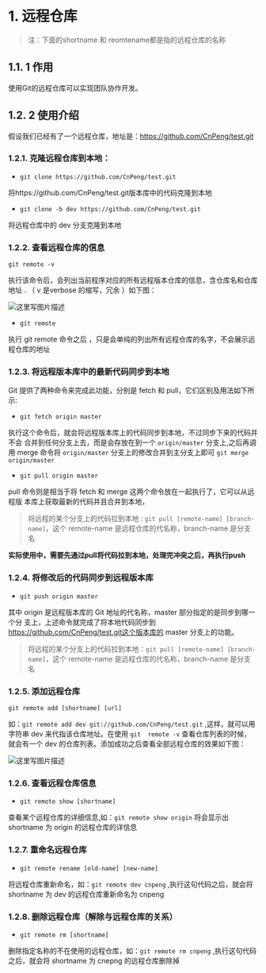 # 1. 远程仓库

>注：下面的shortname 和 reomtename都是指的远程仓库的名称

## 1.1. 1 作用

使用Git的远程仓库可以实现团队协作开发。

## 1.2. 2 使用介绍

假设我们已经有了一个远程仓库，地址是：https://github.com/CnPeng/test.git


### 1.2.1. 克隆远程仓库到本地：

* `git clone https://github.com/CnPeng/test.git`

将https://github.com/CnPeng/test.git版本库中的代码克隆到本地

* `git clone -b dev https://github.com/CnPeng/test.git`

将远程仓库中的 dev 分支克隆到本地

### 1.2.2. 查看远程仓库的信息

`git remote -v`

执行该命令后，会列出当前程序对应的所有远程版本仓库的信息，含仓库名和仓库地址 . （ v 是verbose 的缩写，冗余 ）如下图：

![这里写图片描述](https://imgconvert.csdnimg.cn/aHR0cDovL2ltZy5ibG9nLmNzZG4ubmV0LzIwMTYxMTI0MDExNDQ1ODI2?x-oss-process=image/format,png)

* `git remote`

执行 git remote 命令之后 ，只是会单纯的列出所有远程仓库的名字，不会展示远程仓库的地址

### 1.2.3. 将远程版本库中的最新代码同步到本地

Git 提供了两种命令来完成此功能，分别是 fetch 和 pull，它们区别及用法如下所示: 

* `git fetch origin master`

执行这个命令后，就会将远程版本库上的代码同步到本地，不过同步下来的代码并不会 合并到任何分支上去，而是会存放在到一个 `origin/master` 分支上,之后再调用 merge 命令将 `origin/master` 分支上的修改合并到主分支上即可   `git merge origin/master`

* `git pull origin master`

pull 命令则是相当于将 fetch 和 merge 这两个命令放在一起执行了，它可以从远程版 本库上获取最新的代码并且合并到本地，

>将远程的某个分支上的代码拉到本地 : `git pull [remote-name] [branch-name]`，这个 remote-name 是远程仓库的代名称，branch-name 是分支名

**实际使用中，需要先通过pull将代码拉到本地，处理完冲突之后，再执行push**

### 1.2.4. 将修改后的代码同步到远程版本库

* `git push origin master`

其中 origin 是远程版本库的 Git 地址的代名称，master 部分指定的是同步到哪一个分 支上，上述命令就完成了将本地代码同步到 https://github.com/CnPeng/test.git这个版本库的 master 分支上的功能。 

>将远程的某个分支上的代码拉到本地：`git pull [remote-name] [branch-name]`，这个 remote-name 是远程仓库的代名称，branch-name 是分支名

### 1.2.5. 添加远程仓库

`git remote add [shortname] [url]`

如：`git remote add dev git://github.com/CnPeng/test.git` ,这样，就可以用字符串 dev 来代指该仓库地址。在使用 `git  remote -v` 查看仓库列表的时候，就会有一个 dev 的仓库列表。添加成功之后查看全部远程仓库的效果如下图：


 ![这里写图片描述](https://imgconvert.csdnimg.cn/aHR0cDovL2ltZy5ibG9nLmNzZG4ubmV0LzIwMTYxMTI2MjI0MDUyMDU4?x-oss-process=image/format,png)

### 1.2.6. 查看远程仓库信息

* `git remote show [shortname]`

查看某个远程仓库的详细信息,如：`git remote show origin`  将会显示出 shortname 为 origin 的远程仓库的详信息

### 1.2.7. 重命名远程仓库

* `git remote rename [old-name] [new-name]`

将远程仓库重新命名，如：`git remote dev cnpeng` ,执行这句代码之后，就会将 shortname 为 dev 的远程仓库重新命名为 cnpeng

### 1.2.8. 删除远程仓库（解除与远程仓库的关系）

* `git remote rm [shortname]`

删除指定名称的不在使用的远程仓库，如：`git remote rm cnpeng` ,执行这句代码之后，就会将 shortname 为 cnepng 的远程仓库删除掉


